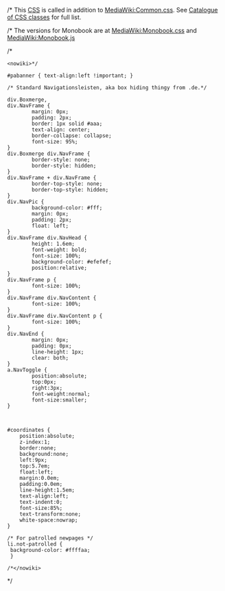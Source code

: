 /\* This [CSS](https://zh.wikipedia.org/wiki/Cascading_Style_Sheets "wikilink") is called in addition to [MediaWiki:Common.css](../MediaWiki/Common.css.md "wikilink"). See [Catalogue of CSS classes](https://zh.wikipedia.org/wiki/Wikipedia:Catalogue_of_CSS_classes "wikilink") for full list.

/\* The versions for Monobook are at [MediaWiki:Monobook.css](../MediaWiki/Monobook.css.md "wikilink") and [MediaWiki:Monobook.js](https://zh.wikipedia.org/wiki/MediaWiki:Monobook.js "wikilink")

/\*

    <nowiki>*/

    #pabanner { text-align:left !important; }

    /* Standard Navigationsleisten, aka box hiding thingy from .de.*/

    div.Boxmerge,
    div.NavFrame {
            margin: 0px;
            padding: 2px;
            border: 1px solid #aaa;
            text-align: center;
            border-collapse: collapse;
            font-size: 95%;
    }
    div.Boxmerge div.NavFrame {
            border-style: none;
            border-style: hidden;
    }
    div.NavFrame + div.NavFrame {
            border-top-style: none;
            border-top-style: hidden;
    }
    div.NavPic {
            background-color: #fff;
            margin: 0px;
            padding: 2px;
            float: left;
    }
    div.NavFrame div.NavHead {
            height: 1.6em;
            font-weight: bold;
            font-size: 100%;
            background-color: #efefef;
            position:relative;
    }
    div.NavFrame p {
            font-size: 100%;
    }
    div.NavFrame div.NavContent {
            font-size: 100%;
    }
    div.NavFrame div.NavContent p {
            font-size: 100%;
    }
    div.NavEnd {
            margin: 0px;
            padding: 0px;
            line-height: 1px;
            clear: both;
    }
    a.NavToggle {
            position:absolute;
            top:0px;
            right:3px;
            font-weight:normal;
            font-size:smaller;
    }



    #coordinates {
        position:absolute;
        z-index:1;
        border:none;
        background:none;
        left:9px;
        top:5.7em;
        float:left;
        margin:0.0em;
        padding:0.0em;
        line-height:1.5em;
        text-align:left;
        text-indent:0;
        font-size:85%;
        text-transform:none;
        white-space:nowrap;
    }

    /* For patrolled newpages */
    li.not-patrolled {
     background-color: #ffffaa;
     }

    /*</nowiki>

\*/